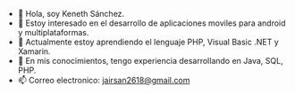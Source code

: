- 👋 Hola, soy Keneth Sánchez.
- 👀 Estoy interesado en el desarrollo de aplicaciones moviles para android y multiplataformas.
- 🌱 Actualmente estoy aprendiendo el lenguaje PHP, Visual Basic .NET y Xamarin.
- 💞️ En mis conocimientos, tengo experiencia desarrollando en Java, SQL, PHP.
- 📫 Correo electronico: jairsan2618@gmail.com

<!---
jairSanchez18/jairSanchez18 is a ✨ special ✨ repository because its `README.md` (this file) appears on your GitHub profile.
You can click the Preview link to take a look at your changes.
--->
